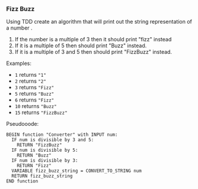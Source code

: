 ### Fizz Buzz

Using TDD create an algorithm that will print out the string representation of a number .
1. If the number is a multiple of 3 then it should print "fizz" instead
2. If it is a multiple of 5 then should print "Buzz" instead.
3. If it is a multiple of 3 and 5 then should print "FizzBuzz" instead.

Examples:

- `1` returns `"1"`
- `2` returns `"2"`
- `3` returns `"Fizz"`
- `5` returns `"Buzz"`
- `6` returns `"Fizz"`
- `10` returns `"Buzz"`
- `15` returns `"FizzBuzz"`

Pseudooode:

```
BEGIN function "Converter" with INPUT num:
  IF num is divisible by 3 and 5:
    RETURN "FizzBuzz"
  IF num is divisible by 5:
    RETURN "Buzz"
  IF num is divisible by 3:
    RETURN "Fizz"
  VARIABLE fizz_buzz_string = CONVERT_TO_STRING num
  RETURN fizz_buzz_string
END function
```